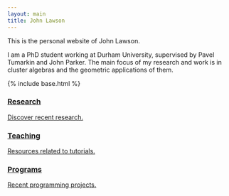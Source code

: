 ```yaml
---
layout: main
title: John Lawson
---
```


This is the personal website of John Lawson.

I am a PhD student working at Durham University, supervised by Pavel Tumarkin 
and John Parker. The main focus of my research and work is in cluster algebras 
and the geometric applications of them.

{% include base.html %}
<div class="row triple-col">
<div class="col-sm-4">
  <a class="thumbnail" href="{{ base }}/research">
  <i class="fa fa-flask fa-4x"></i>
  <h3>Research</h3>
  <p>Discover recent research.</p>
  </a>
</div>
<div class="col-sm-4">
  <a class="thumbnail" href="{{ base }}/teaching">
  <i class="fa fa-university fa-4x"></i>
  <h3>Teaching</h3>
  <p>Resources related to tutorials.</p>
  </a>
</div>
<div class="col-sm-4">
  <a class="thumbnail" href="{{ base }}/programming">
  <i class="fa fa-code fa-4x"></i>
  <h3>Programs</h3>
  <p>Recent programming projects.</p>
  </a>
</div>
</div>
